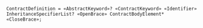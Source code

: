 <!-- This file is generated automatically by infrastructure scripts. Please don't edit by hand. -->

```{ .ebnf .slang-ebnf #ContractDefinition }
ContractDefinition = «AbstractKeyword»? «ContractKeyword» «Identifier» InheritanceSpecifierList? «OpenBrace» ContractBodyElement* «CloseBrace»;
```
